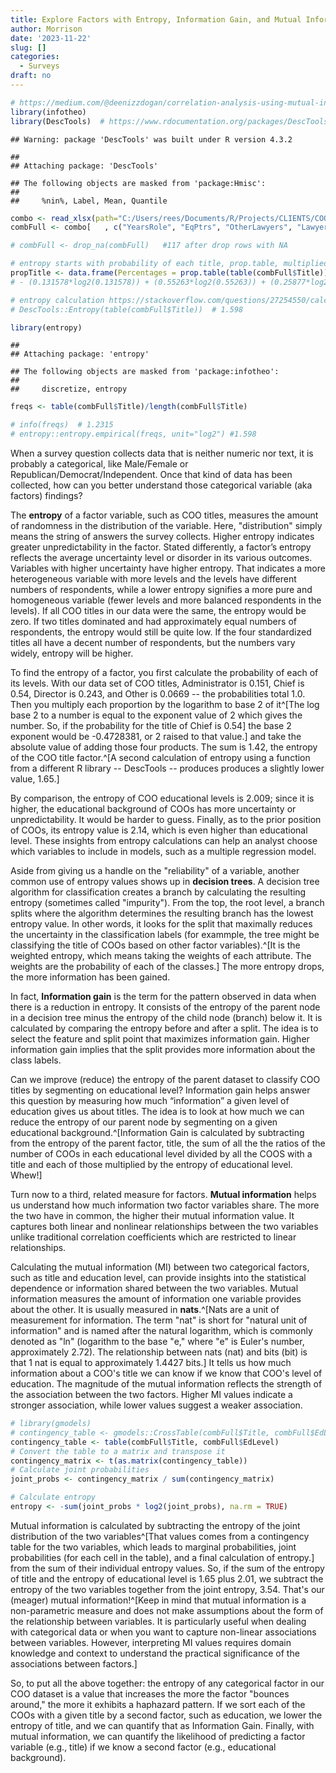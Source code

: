 ```yaml
---
title: Explore Factors with Entropy, Information Gain, and Mutual Information
author: Morrison
date: '2023-11-22'
slug: []
categories:
  - Surveys
draft: no
---
```





```r
# https://medium.com/@deenizzdogan/correlation-analysis-using-mutual-information-ac9fbc653029
library(infotheo)
library(DescTools)  # https://www.rdocumentation.org/packages/DescTools/versions/0.99.50/topics/Entropy
```

```
## Warning: package 'DescTools' was built under R version 4.3.2
```

```
## 
## Attaching package: 'DescTools'
```

```
## The following objects are masked from 'package:Hmisc':
## 
##     %nin%, Label, Mean, Quantile
```

```r
combo <- read_xlsx(path="C:/Users/rees/Documents/R/Projects/CLIENTS/COO Comp 2023/comboReportFour.xlsx")
combFull <- combo[   , c("YearsRole", "EqPtrs", "OtherLawyers", "Lawyers", "Reports", "Revenue", "PPEP", "DomOffices", "BillingRate", "Total", "Title", "City", "PriorPos", "EdLevel", "Email")] 

# combFull <- drop_na(combFull)   #117 after drop rows with NA

# entropy starts with probability of each title, prop.table, multiplied by log2 of that value, all summed
propTitle <- data.frame(Percentages = prop.table(table(combFull$Title)))
# - (0.131578*log2(0.131578)) + (0.55263*log2(0.55263)) + (0.25877*log2(0.25877)) + (0.05701*log2(0.52701))  # 1.415

# entropy calculation https://stackoverflow.com/questions/27254550/calculating-entropy?rq=3
# DescTools::Entropy(table(combFull$Title))  # 1.598

library(entropy)
```

```
## 
## Attaching package: 'entropy'
```

```
## The following objects are masked from 'package:infotheo':
## 
##     discretize, entropy
```

```r
freqs <- table(combFull$Title)/length(combFull$Title)

# info(freqs)  # 1.2315
# entropy::entropy.empirical(freqs, unit="log2") #1.598
```

When a survey question collects data that is neither numeric nor text, it is probably a categorical, like Male/Female or Republican/Democrat/Independent.  Once that kind of data has been collected, how can you better understand those categorical variable (aka factors) findings?     

The **entropy** of a factor variable, such as COO titles, measures the amount of randomness in the distribution of the variable. Here, "distribution" simply means the string of answers the survey collects.  Higher entropy indicates greater unpredictability in the factor.  Stated differently, a factor’s entropy reflects the average uncertainty level or disorder in its various outcomes.  Variables with higher uncertainty have higher entropy. That indicates a more heterogeneous variable with more levels and the levels have different numbers of respondents, while a lower entropy signifies a more pure and homogeneous variable (fewer levels and more balanced respondents in the levels). If all COO titles in our data were the same, the entropy would be zero. If two titles dominated and had approximately equal numbers of respondents, the entropy would still be quite low. If the four standardized titles all have a decent number of respondents, but the numbers vary widely, entropy will be higher.

To find the entropy of a factor, you first calculate the probability of each of its levels.  With our data set of COO titles, 
Administrator is 0.151, 
Chief is 0.54, 
Director is 0.243, and 
Other is 0.0669 -- the probabilities total 1.0.  Then you multiply each proportion by the logarithm to base 2 of it^[The log base 2 to a number is equal to the exponent value of 2 which gives the number.  So, if the probability for the title of Chief is 0.54] the base 2 exponent would be -0.4728381, or 2 raised to that value.] and take the absolute value of adding those four products.  The sum is 
1.42, the entropy of the COO title factor.^[A second calculation of entropy using a function from a different R library -- DescTools -- produces produces a slightly lower value, 1.65.]  

By comparison, the entropy of COO educational levels is 2.009; since it is higher, the educational background of COOs has more uncertainty or unpredictability. It would be harder to guess. Finally, as to the prior position of COOs, its entropy value is 2.14, which is even higher than educational level.  These insights from entropy calculations can help an analyst choose which variables to include in models, such as a multiple regression model.

Aside from giving us a handle on the "reliability" of a variable, another common use of entropy values shows up in **decision trees**.  A decision tree algorithm for classification creates a branch by calculating the resulting entropy (sometimes called "impurity").  From the top, the root level, a branch splits where the algorithm determines the resulting branch has the lowest entropy value.  In other words, it looks for the split that maximally reduces the uncertainty in the classification labels (for exammple, the tree might be classifying the title of COOs based on other factor variables).^[It is the weighted entropy, which means taking the weights of each attribute. The weights are the probability of each of the classes.] The more entropy drops, the more  information has been gained.

In fact, **Information gain** is the term for the pattern observed in data when there is a reduction in entropy. It consists of the entropy of the parent node in a decision tree minus the entropy of the child node (branch) below it. It is calculated by comparing the entropy before and after a split. The idea is to select the feature and split point that maximizes information gain. Higher information gain implies that the split provides more information about the class labels.

Can we improve (reduce) the entropy of the parent dataset to classify COO titles by segmenting on educational level? Information gain helps answer this question by measuring how much “information” a given level of education gives us about titles. The idea is to look at how much we can reduce the entropy of our parent node by segmenting on a given educational background.^[Information Gain is calculated by subtracting from the entropy of the parent factor, title, the sum of all the the ratios of the number of COOs in each educational level divided by all the COOS with a title and each of those multiplied by the entropy of educational level.  Whew!]

<!-- Where  Hp is the entropy of the parent (the complete, unsegmented dataset), n is the number of values of our target variable (and hence the number of child segments),  pci is the probability that an observation is in child  i (the weighting), and  Hci is the entropy of child (segment)  i. -->

Turn now to a third, related measure for factors.  **Mutual information** helps us understand how much information two factor variables share. The more the two have in common, the higher their mutual information value.  It captures both linear and nonlinear relationships between the two variables unlike traditional correlation coefficients which are restricted to linear relationships.

Calculating the mutual information (MI) between two categorical factors, such as title and education level, can provide insights into the statistical dependence or information shared between the two variables. Mutual information measures the amount of information one variable provides about the other. It is usually measured in **nats**.^[Nats are a unit of measurement for information. The term "nat" is short for "natural unit of information" and is named after the natural logarithm, which is commonly denoted as "ln" (logarithm to the base "e," where "e" is Euler's number, approximately 2.72).  The relationship between nats (nat) and bits (bit) is that 1 nat is equal to approximately 1.4427 bits.]  It tells us how much information about a COO's title we can know if we know that COO's level of education. The magnitude of the mutual information reflects the strength of the association between the two factors. Higher MI values indicate a stronger association, while lower values suggest a weaker association.


```r
# library(gmodels)
# contingency_table <- gmodels::CrossTable(combFull$Title, combFull$EdLevel)
contingency_table <- table(combFull$Title, combFull$EdLevel)
# Convert the table to a matrix and transpose it
contingency_matrix <- t(as.matrix(contingency_table))
# Calculate joint probabilities
joint_probs <- contingency_matrix / sum(contingency_matrix)

# Calculate entropy
entropy <- -sum(joint_probs * log2(joint_probs), na.rm = TRUE)
```

Mutual information is calculated by subtracting the entropy of the joint distribution of the two variables^[That values comes from a contingency table for the two variables, which leads to marginal probabilities, joint probabilities (for each cell in the table), and a final calculation of entropy.] from the sum of their individual entropy values.  So, if the sum of the entropy of title and the entropy of educational level is 1.65 plus 2.01, we subtract the entropy of the two variables together from the joint entropy, 3.54.  That's our (meager) mutual information!^[Keep in mind that mutual information is a non-parametric measure and does not make assumptions about the form of the relationship between variables. It is particularly useful when dealing with categorical data or when you want to capture non-linear associations between variables. However, interpreting MI values requires domain knowledge and context to understand the practical significance of the associations between factors.]

So, to put all the above together: the entropy of any categorical factor in our COO dataset is a value that increases the more the factor "bounces around," the more it exhibits a haphazard pattern.  If we sort each of the COOs with a given title by a second factor, such as education, we lower the entropy of title, and we can quantify  that as Information Gain.  Finally, with mutual information, we can quantify the likelihood of predicting a factor variable (e.g., title) if we know a second factor (e.g., educational background).

<!-- End of post -->

